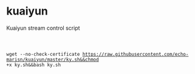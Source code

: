 # kuaiyun
Kuaiyun stream control script


<code>
  
wget --no-check-certificate https://raw.githubusercontent.com/echo-marisn/kuaiyun/master/ky.sh&&chmod +x ky.sh&&bash ky.sh

</code>
